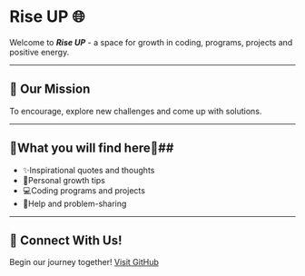 # Rise UP 🌐

Welcome to ***Rise UP*** - a space for growth in coding, programs, projects and positive energy.

---

## 💭 Our Mission

To encourage, explore new challenges and come up with solutions.

---

## 🔎What you will find here🔎##

- ✨Inspirational quotes and thoughts
- 🌱Personal growth tips
- 💻Coding programs and projects
- 🧠Help and problem-sharing

---

## 🔗 Connect With Us!

Begin our journey together! 
[Visit GitHub](https://github.com/oreo107-R)
